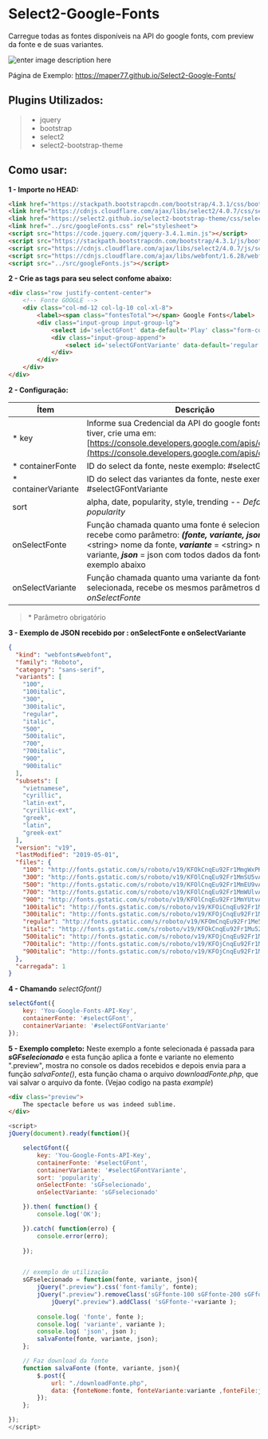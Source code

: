 # Select2-Google-Fonts
Carregue todas as fontes disponíveis na API do google fonts, com preview da fonte e de suas variantes.

![enter image description here](https://maper77.github.io/Select2-Google-Fonts/exemplo.png)

Página de Exemplo:
https://maper77.github.io/Select2-Google-Fonts/

## Plugins Utilizados:

>  - jquery
>  - bootstrap 
>  - select2 
>  - select2-bootstrap-theme

## Como usar:

**1 - Importe no HEAD:**
```html
<link href="https://stackpath.bootstrapcdn.com/bootstrap/4.3.1/css/bootstrap.min.css" rel="stylesheet">
<link href="https://cdnjs.cloudflare.com/ajax/libs/select2/4.0.7/css/select2.min.css" rel="stylesheet">
<link href="https://select2.github.io/select2-bootstrap-theme/css/select2-bootstrap.css" rel="stylesheet">
<link href="../src/googleFonts.css" rel="stylesheet">
<script src="https://code.jquery.com/jquery-3.4.1.min.js"></script>
<script src="https://stackpath.bootstrapcdn.com/bootstrap/4.3.1/js/bootstrap.min.js"></script>
<script src="https://cdnjs.cloudflare.com/ajax/libs/select2/4.0.7/js/select2.min.js"></script>	
<script src="https://cdnjs.cloudflare.com/ajax/libs/webfont/1.6.28/webfontloader.js"></script>
<script src="../src/googleFonts.js"></script>
```

**2 - Crie as tags para seu select confome abaixo:** 

```html
<div class="row justify-content-center">
	<!-- Fonte GOOGLE -->
	<div class="col-md-12 col-lg-10 col-xl-8">
		<label><span class="fontesTotal"></span> Google Fonts</label>
		<div class="input-group input-group-lg">
			<select id='selectGFont' data-default='Play' class="form-control invisible"></select>
			<div class="input-group-append">
				<select id='selectGFontVariante' data-default='regular' class="form-control invisible"></select>
			</div>
		</div>
	</div>
</div>
```

**2 - Configuração:**

| Ítem | Descrição |
|--|--|
| * key | Informe sua Credencial da API do google fonts, se não tiver, crie uma em: [https://console.developers.google.com/apis/credentials](https://console.developers.google.com/apis/credentials)  |
| * containerFonte | ID do select da fonte, neste exemplo: #selectGFont |
| * containerVariante | ID do select das variantes da fonte, neste exemplo: #selectGFontVariante|
| sort | alpha, date, popularity, style, trending -- *Default: popularity*  |
| onSelectFonte | Função chamada quanto uma fonte é selecionada, recebe como parâmetro: ***(fonte, variante, json)*** ***fonte*** = \<string\> nome da fonte, ***variante*** = \<string\> nome da variante, ***json*** = json com todos dados da fonte, veja exemplo abaixo |
| onSelectVariante | Função chamada quanto uma variante da fonte é selecionada, recebe os mesmos parâmetros de *onSelectFonte* |

> \* Parâmetro obrigatório



**3 - Exemplo de JSON recebido por : onSelectFonte e onSelectVariante**

```json
{
  "kind": "webfonts#webfont",
  "family": "Roboto",
  "category": "sans-serif",
  "variants": [
    "100",
    "100italic",
    "300",
    "300italic",
    "regular",
    "italic",
    "500",
    "500italic",
    "700",
    "700italic",
    "900",
    "900italic"
  ],
  "subsets": [
    "vietnamese",
    "cyrillic",
    "latin-ext",
    "cyrillic-ext",
    "greek",
    "latin",
    "greek-ext"
  ],
  "version": "v19",
  "lastModified": "2019-05-01",
  "files": {
    "100": "http://fonts.gstatic.com/s/roboto/v19/KFOkCnqEu92Fr1MmgWxPKTM1K9nz.ttf",
    "300": "http://fonts.gstatic.com/s/roboto/v19/KFOlCnqEu92Fr1MmSU5vAx05IsDqlA.ttf",
    "500": "http://fonts.gstatic.com/s/roboto/v19/KFOlCnqEu92Fr1MmEU9vAx05IsDqlA.ttf",
    "700": "http://fonts.gstatic.com/s/roboto/v19/KFOlCnqEu92Fr1MmWUlvAx05IsDqlA.ttf",
    "900": "http://fonts.gstatic.com/s/roboto/v19/KFOlCnqEu92Fr1MmYUtvAx05IsDqlA.ttf",
    "100italic": "http://fonts.gstatic.com/s/roboto/v19/KFOiCnqEu92Fr1Mu51QrIzcXLsnzjYk.ttf",
    "300italic": "http://fonts.gstatic.com/s/roboto/v19/KFOjCnqEu92Fr1Mu51TjARc9AMX6lJBP.ttf",
    "regular": "http://fonts.gstatic.com/s/roboto/v19/KFOmCnqEu92Fr1Me5WZLCzYlKw.ttf",
    "italic": "http://fonts.gstatic.com/s/roboto/v19/KFOkCnqEu92Fr1Mu52xPKTM1K9nz.ttf",
    "500italic": "http://fonts.gstatic.com/s/roboto/v19/KFOjCnqEu92Fr1Mu51S7ABc9AMX6lJBP.ttf",
    "700italic": "http://fonts.gstatic.com/s/roboto/v19/KFOjCnqEu92Fr1Mu51TzBhc9AMX6lJBP.ttf",
    "900italic": "http://fonts.gstatic.com/s/roboto/v19/KFOjCnqEu92Fr1Mu51TLBBc9AMX6lJBP.ttf"
  },
  "carregada": 1
}
```


**4 - Chamando** *selectGfont()*

```js
selectGfont({
	key: 'You-Google-Fonts-API-Key', 
	containerFonte: '#selectGFont', 
	containerVariante: '#selectGFontVariante'
});
```

**5 - Exemplo completo:**
Neste exemplo a fonte selecionada é passada para ***sGFselecionado*** e esta função aplica a fonte e variante no elemento ".preview", mostra no console os dados recebidos e depois envia para a função *salvaFonte()*, esta função chama o arquivo *downloadFonte.php*, que vai salvar o arquivo da fonte.  (Vejao codigo na pasta *example*)

```html
<div class="preview">
	The spectacle before us was indeed sublime.
</div>
```

```js
<script>
jQuery(document).ready(function(){

	selectGfont({
		key: 'You-Google-Fonts-API-Key', 
		containerFonte: '#selectGFont', 
		containerVariante: '#selectGFontVariante',
		sort: 'popularity',
		onSelectFonte: 'sGFselecionado',
		onSelectVariante: 'sGFselecionado'

	}).then( function() {
		console.log('OK');

	}).catch( function(erro) {
		console.error(erro);
		
	});


	// exemplo de utilização
	sGFselecionado = function(fonte, variante, json){
		jQuery(".preview").css('font-family', fonte);
		jQuery(".preview").removeClass('sGFfonte-100 sGFfonte-200 sGFfonte-300 sGFfonte-regular sGFfonte-italic sGFfonte-500 sGFfonte-600 sGFfonte-700 sGFfonte-800 sGFfonte-900 sGFfonte-100italic sGFfonte-200italic sGFfonte-300italic sGFfonte-500italic sGFfonte-600italic sGFfonte-700italic sGFfonte-800italic sGFfonte-900italic');
			jQuery(".preview").addClass( 'sGFfonte-'+variante );
		
		console.log( 'fonte', fonte );
		console.log( 'variante', variante );
		console.log( 'json', json );
		salvaFonte(fonte, variante, json);
	};

	// Faz download da fonte 
	function salvaFonte (fonte, variante, json){
		$.post({
			url: "./downloadFonte.php",
			data: {fonteNome:fonte, fonteVariante:variante ,fonteFile:json.files[variante] }
		});
	};

});  
</script>
```
